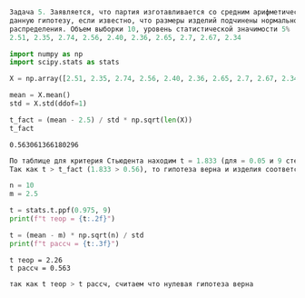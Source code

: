 ```python
Задача 5. Заявляется, что партия изготавливается со средним арифметическим 2,5 см. Проверить
данную гипотезу, если известно, что размеры изделий подчинены нормальному закону
распределения. Объем выборки 10, уровень статистической значимости 5%
2.51, 2.35, 2.74, 2.56, 2.40, 2.36, 2.65, 2.7, 2.67, 2.34
```


```python
import numpy as np
import scipy.stats as stats
```


```python
X = np.array([2.51, 2.35, 2.74, 2.56, 2.40, 2.36, 2.65, 2.7, 2.67, 2.34])

mean = X.mean()
std = X.std(ddof=1)

t_fact = (mean - 2.5) / std * np.sqrt(len(X))
t_fact
```




    0.563061366180296




```python
По таблице для критерия Стьюдента находим t = 1.833 (для = 0.05 и 9 степенями свободы).
Так как t > t_fact (1.833 > 0.56), то гипотеза верна и изделия соответствуют заявленному размеру.
```


```python
n = 10
m = 2.5

t = stats.t.ppf(0.975, 9)
print(f"t теор = {t:.2f}")

t = (mean - m) * np.sqrt(n) / std
print(f"t рассч = {t:.3f}")

```

    t теор = 2.26
    t рассч = 0.563
    


```python
так как t теор > t рассч, считаем что нулевая гипотеза верна
```


```python

```
